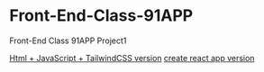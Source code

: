 # Front-End-Class-91APP
Front-End Class 91APP Project1

[Html + JavaScript + TailwindCSS version](https://front-end-class-91app-stylish-q7huaw6nk-himyjan.vercel.app/)
[create react app version](https://front-end-class-91app-stylish.web.app/)
